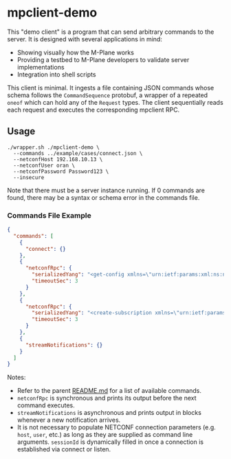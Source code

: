 # mpclient-demo
This "demo client" is a program that can send arbitrary commands to the server.
It is designed with several applications in mind:
* Showing visually how the M-Plane works
* Providing a testbed to M-Plane developers to validate server implementations
* Integration into shell scripts

This client is minimal. It ingests a file containing JSON commands whose schema
follows the `CommandSequence` protobuf, a wrapper of a repeated `oneof` which
can hold any of the `Request` types. The client sequentially reads each request
and executes the corresponding mpclient RPC.

## Usage
```
./wrapper.sh ./mpclient-demo \
  --commands ../example/cases/connect.json \
  --netconfHost 192.168.10.13 \
  --netconfUser oran \
  --netconfPassword Password123 \
  --insecure
```

Note that there must be a server instance running. If 0 commands are found,
there may be a syntax or schema error in the commands file.

### Commands File Example
```json
{
  "commands": [
    {
      "connect": {}
    },
    {
      "netconfRpc": {
        "serializedYang": "<get-config xmlns=\"urn:ietf:params:xml:ns:netconf:base:1.0\"><source><running/></source></get-config>",
        "timeoutSec": 3
      }
    },
    {
      "netconfRpc": {
        "serializedYang": "<create-subscription xmlns=\"urn:ietf:params:xml:ns:netconf:notification:1.0\"><stream>o-ran-supervision</stream></create-subscription>",
        "timeoutSec": 3
      }
    },
    {
      "streamNotifications": {}
    }
  ]
}
```

Notes:
- Refer to the parent [README.md](../README.md) for a list of available
  commands.
- `netconfRpc` is synchronous and prints its output before the next command
  executes.
- `streamNotifications` is asynchronous and prints output in blocks whenever a
  new notification arrives.
- It is not necessary to populate NETCONF connection parameters (e.g. `host`,
  `user`, etc.) as long as they are supplied as command line arguments.
  `sessionId` is dynamically filled in once a connection is established via
  connect or listen.
